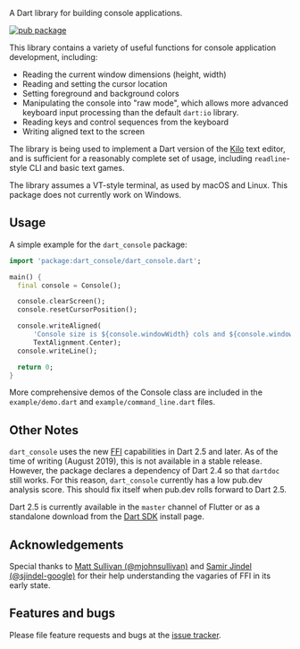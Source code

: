 A Dart library for building console applications.

[![pub package](https://img.shields.io/pub/v/dart_console.svg)](https://pub.dev/packages/dart_console)

This library contains a variety of useful functions for console application
development, including:

 - Reading the current window dimensions (height, width)
 - Reading and setting the cursor location
 - Setting foreground and background colors
 - Manipulating the console into "raw mode", which allows more advanced
   keyboard input processing than the default `dart:io` library.
 - Reading keys and control sequences from the keyboard
 - Writing aligned text to the screen

The library is being used to implement a Dart version of the [Kilo][kilo] text
editor, and is sufficient for a reasonably complete set of usage, including
`readline`-style CLI and basic text games.

The library assumes a VT-style terminal, as used by macOS and Linux. This
package does not currently work on Windows.

## Usage

A simple example for the `dart_console` package:
```dart
import 'package:dart_console/dart_console.dart';

main() {
  final console = Console();

  console.clearScreen();
  console.resetCursorPosition();

  console.writeAligned(
      'Console size is ${console.windowWidth} cols and ${console.windowHeight} rows.',
      TextAlignment.Center);
  console.writeLine();

  return 0;
}
```

More comprehensive demos of the Console class are included in the 
`example/demo.dart` and `example/command_line.dart` files.

## Other Notes

`dart_console` uses the new [FFI][FFI] capabilities in Dart 2.5 and later. As of
the time of writing (August 2019), this is not available in a stable release.
However, the package declares a dependency of Dart 2.4 so that `dartdoc` still
works. For this reason, `dart_console` currently has a low pub.dev analysis
score. This should fix itself when pub.dev rolls forward to Dart 2.5.

Dart 2.5 is currently available in the `master` channel of Flutter or as a
standalone download from the [Dart SDK][dart] install page.

## Acknowledgements

Special thanks to [Matt Sullivan (@mjohnsullivan)][@mjohnsullivan] and 
[Samir Jindel (@sjindel-google)][@sjindel-google] for their help understanding
the vagaries of FFI in its early state.

## Features and bugs

Please file feature requests and bugs at the [issue tracker][tracker].

[kilo]: https://github.com/antirez/kilo
[dart_kilo]: https://github.com/timsneath/dart_kilo
[FFI]: https://dart.dev/server/c-interop
[tracker]: https://github.com/timsneath/dart_console/issues
[@mjohnsullivan]: https://github.com/mjohnsullivan
[@sjindel-google]: https://github.com/sjindel-google
[dart]: https://dart.dev/get-dart